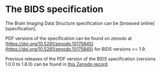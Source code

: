 # The BIDS specification

The Brain Imaging Data Structure specification can be [browsed online][specification].

PDF versions of the specification
can be found on zenodo at [https://doi.org/10.5281/zenodo.10175845](https://doi.org/10.5281/zenodo.10175845)
for BIDS versions >= 1.9.

Previous releases of the PDF version of the BIDS specification (versions 1.0.0 to 1.8.0)
can be found in [this Zenodo record](https://zenodo.org/doi/10.5281/zenodo.3686061).
